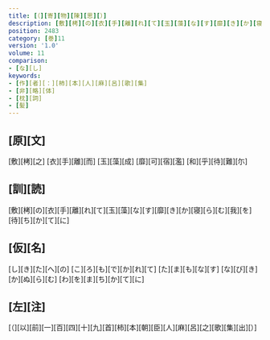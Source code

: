 ```yaml
---
title: [（][寄][物][陳][思][）]
description: [敷][栲][の][衣][手][離][れ][て][玉][藻][な][す][靡][き][か][寝][ら][む][我][を][待][ち][か][て][に]
position: 2483
category: [巻]11
version: '1.0'
volume: 11
comparison:
- [な][し]
keywords:
- [作][者][：][柿][本][人][麻][呂][歌][集]
- [非][略][体]
- [枕][詞]
- [髪]
---
```


## [原][文]

[敷][栲][之] [衣][手][離][而] [玉][藻][成] [靡][可][宿][濫] [和][乎][待][難][尓]

## [訓][読]

[敷][栲][の][衣][手][離][れ][て][玉][藻][な][す][靡][き][か][寝][ら][む][我][を][待][ち][か][て][に]

## [仮][名]

[し][き][た][へ][の] [こ][ろ][も][で][か][れ][て] [た][ま][も][な][す] [な][び][き][か][ぬ][ら][む] [わ][を][ま][ち][か][て][に]

## [左][注]

[（][以][前][一][百][四][十][九][首][柿][本][朝][臣][人][麻][呂][之][歌][集][出][）]
